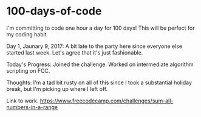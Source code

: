 # 100-days-of-code
I'm committing to code one hour a day for 100 days! This will be perfect for my coding habit 

Day 1, Jaunary 9, 2017:
A bit late to the party here since everyone else started last week. Let's agree that it's just fashionable.

Today's Progress: Joined the challenge. Worked on intermediate algorithm scripting on FCC. 

Thoughts: I'm a tad bit rusty on all of this since I took a substantial holiday break, but I'm picking up where I left off. 


Link to work. https://www.freecodecamp.com/challenges/sum-all-numbers-in-a-range
